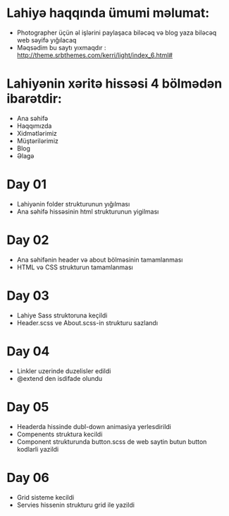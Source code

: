 # Lahiyə haqqında ümumi məlumat:
 - Photographer üçün əl işlərini paylaşaca biləcəq və blog yaza biləcəq web səyifə yığılacaq
 - Məqsədim bu saytı yıxmaqdır : http://theme.srbthemes.com/kerri/light/index_6.html#

# Lahiyənin xəritə hissəsi 4 bölmədən ibarətdir:
 - Ana səhifə
 - Haqqımızda
 - Xidmətlərimiz
 - Müştərilərimiz
 - Blog
 - Əlagə

# Day 01
 - Lahiyənin folder strukturunun yığılması
 - Ana səhifə hissəsinin html strukturunun yigilması

# Day 02
 - Ana səhifənin header və about bölməsinin tamamlanması
 - HTML və CSS strukturun tamamlanması

# Day 03
- Lahiye Sass struktoruna keçildi
- Header.scss ve About.scss-in strukturu sazlandı

# Day 04
- Linkler uzerinde duzelisler edildi
- @extend den isdifade olundu

# Day 05
- Headerda hissinde dubl-down animasiya yerlesdirildi
- Compenents struktura kecildi
- Component strukturunda button.scss de web saytin butun button kodlarli yazildi

# Day 06
- Grid sisteme kecildi
- Servies hissenin strukturu grid ile yazildi
